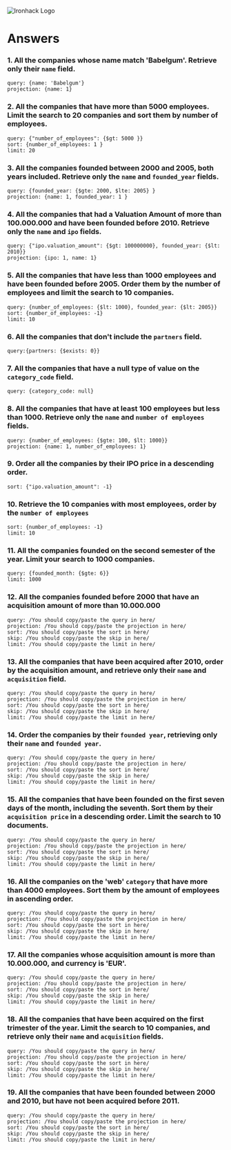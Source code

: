 ![Ironhack Logo](https://i.imgur.com/1QgrNNw.png)

# Answers

### 1. All the companies whose name match 'Babelgum'. Retrieve only their `name` field.

<!-- Your Code Goes Here -->

    query: {name: 'Babelgum'}
    projection: {name: 1}
  

### 2. All the companies that have more than 5000 employees. Limit the search to 20 companies and sort them by **number of employees**.

<!-- Your Code Goes Here -->
    query: {"number_of_employees": {$gt: 5000 }}
    sort: {number_of_employees: 1 }
    limit: 20
### 3. All the companies founded between 2000 and 2005, both years included. Retrieve only the `name` and `founded_year` fields.

<!-- Your Code Goes Here -->
    query: {founded_year: {$gte: 2000, $lte: 2005} }
    projection: {name: 1, founded_year: 1 }
### 4. All the companies that had a Valuation Amount of more than 100.000.000 and have been founded before 2010. Retrieve only the `name` and `ipo` fields.

<!-- Your Code Goes Here -->
    query: {"ipo.valuation_amount": {$gt: 100000000}, founded_year: {$lt: 2010}}
    projection: {ipo: 1, name: 1}
### 5. All the companies that have less than 1000 employees and have been founded before 2005. Order them by the number of employees and limit the search to 10 companies.

<!-- Your Code Goes Here -->
    query: {number_of_employees: {$lt: 1000}, founded_year: {$lt: 2005}}
    sort: {number_of_employees: -1}
    limit: 10
### 6. All the companies that don't include the `partners` field.

<!-- Your Code Goes Here -->
    query:{partners: {$exists: 0}}
### 7. All the companies that have a null type of value on the `category_code` field.

<!-- Your Code Goes Here -->
    query: {category_code: null}
### 8. All the companies that have at least 100 employees but less than 1000. Retrieve only the `name` and `number of employees` fields.

<!-- Your Code Goes Here -->
    query: {number_of_employees: {$gte: 100, $lt: 1000}}
    projection: {name: 1, number_of_employees: 1}

### 9. Order all the companies by their IPO price in a descending order.

<!-- Your Code Goes Here -->
    sort: {"ipo.valuation_amount": -1}
### 10. Retrieve the 10 companies with most employees, order by the `number of employees`

<!-- Your Code Goes Here -->
    sort: {number_of_employees: -1}
    limit: 10
### 11. All the companies founded on the second semester of the year. Limit your search to 1000 companies.

<!-- Your Code Goes Here -->
    query: {founded_month: {$gte: 6}}
    limit: 1000
### 12. All the companies founded before 2000 that have an acquisition amount of more than 10.000.000

<!-- Your Code Goes Here -->
    query: /You should copy/paste the query in here/
    projection: /You should copy/paste the projection in here/
    sort: /You should copy/paste the sort in here/
    skip: /You should copy/paste the skip in here/
    limit: /You should copy/paste the limit in here/
### 13. All the companies that have been acquired after 2010, order by the acquisition amount, and retrieve only their `name` and `acquisition` field.

<!-- Your Code Goes Here -->
    query: /You should copy/paste the query in here/
    projection: /You should copy/paste the projection in here/
    sort: /You should copy/paste the sort in here/
    skip: /You should copy/paste the skip in here/
    limit: /You should copy/paste the limit in here/
### 14. Order the companies by their `founded year`, retrieving only their `name` and `founded year`.

<!-- Your Code Goes Here -->
    query: /You should copy/paste the query in here/
    projection: /You should copy/paste the projection in here/
    sort: /You should copy/paste the sort in here/
    skip: /You should copy/paste the skip in here/
    limit: /You should copy/paste the limit in here/
### 15. All the companies that have been founded on the first seven days of the month, including the seventh. Sort them by their `acquisition price` in a descending order. Limit the search to 10 documents.

<!-- Your Code Goes Here -->
    query: /You should copy/paste the query in here/
    projection: /You should copy/paste the projection in here/
    sort: /You should copy/paste the sort in here/
    skip: /You should copy/paste the skip in here/
    limit: /You should copy/paste the limit in here/
### 16. All the companies on the 'web' `category` that have more than 4000 employees. Sort them by the amount of employees in ascending order.

<!-- Your Code Goes Here -->
    query: /You should copy/paste the query in here/
    projection: /You should copy/paste the projection in here/
    sort: /You should copy/paste the sort in here/
    skip: /You should copy/paste the skip in here/
    limit: /You should copy/paste the limit in here/
### 17. All the companies whose acquisition amount is more than 10.000.000, and currency is 'EUR'.

<!-- Your Code Goes Here -->
    query: /You should copy/paste the query in here/
    projection: /You should copy/paste the projection in here/
    sort: /You should copy/paste the sort in here/
    skip: /You should copy/paste the skip in here/
    limit: /You should copy/paste the limit in here/
### 18. All the companies that have been acquired on the first trimester of the year. Limit the search to 10 companies, and retrieve only their `name` and `acquisition` fields.

<!-- Your Code Goes Here -->
    query: /You should copy/paste the query in here/
    projection: /You should copy/paste the projection in here/
    sort: /You should copy/paste the sort in here/
    skip: /You should copy/paste the skip in here/
    limit: /You should copy/paste the limit in here/
### 19. All the companies that have been founded between 2000 and 2010, but have not been acquired before 2011.

<!-- Your Code Goes Here -->
    query: /You should copy/paste the query in here/
    projection: /You should copy/paste the projection in here/
    sort: /You should copy/paste the sort in here/
    skip: /You should copy/paste the skip in here/
    limit: /You should copy/paste the limit in here/